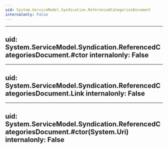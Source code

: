 ```yaml
---
uid: System.ServiceModel.Syndication.ReferencedCategoriesDocument
internalonly: False
---
```


---
uid: System.ServiceModel.Syndication.ReferencedCategoriesDocument.#ctor
internalonly: False
---

---
uid: System.ServiceModel.Syndication.ReferencedCategoriesDocument.Link
internalonly: False
---

---
uid: System.ServiceModel.Syndication.ReferencedCategoriesDocument.#ctor(System.Uri)
internalonly: False
---
